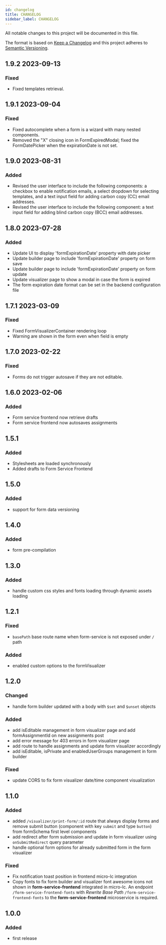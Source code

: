 ```yaml
---
id: changelog
title: CHANGELOG
sidebar_label: CHANGELOG
---
```


<!--
WARNING: this file was automatically generated by Mia-Platform Doc Aggregator.
DO NOT MODIFY IT BY HAND.
Instead, modify the source file and run the aggregator to regenerate this file.
-->

All notable changes to this project will be documented in this file.

The format is based on [Keep a Changelog](http://keepachangelog.com/en/1.0.0/)
and this project adheres to [Semantic Versioning](http://semver.org/spec/v2.0.0.html).

## 1.9.2 2023-09-13

### Fixed

- Fixed templates retrieval.

## 1.9.1 2023-09-04

### Fixed

- Fixed autocomplete when a form is a wizard with many nested components.
- Removed the "X" closing icon in FormExpiredModal; fixed the FormDatePicker when the expirationDate is not set.

## 1.9.0 2023-08-31

### Added

- Revised the user interface to include the following components: a checkbox to enable notification emails, a select dropdown for selecting templates, and a text input field for adding carbon copy (CC) email addresses.
- Revised the user interface to include the following component: a text input field for adding blind carbon copy (BCC) email addresses.

## 1.8.0 2023-07-28

### Added

- Update UI to display 'formExpirationDate' property with date picker
- Update builder page to include 'formExpirationDate' property on form save
- Update builder page to include 'formExpirationDate' property on form update
- Update visualizer page to show a modal in case the form is expired
- The form expiration date format can be set in the backend configuration file

## 1.7.1 2023-03-09

### Fixed

- Fixed FormVisualizerContainer rendering loop
- Warning are shown in the form even when field is empty

## 1.7.0 2023-02-22

### Fixed

- Forms do not trigger autosave if they are not editable.

## 1.6.0 2023-02-06

### Added

- Form service frontend now retrieve drafts
- Form service frontend now autosaves assignments

## 1.5.1

### Added

- Stylesheets are loaded synchronously
- Added drafts to Form Service Frontend

## 1.5.0

### Added

- support for form data versioning

## 1.4.0

### Added

- form pre-compilation

## 1.3.0

### Added

- handle custom css styles and fonts loading through dynamic assets loading

## 1.2.1

### Fixed

- `basePath` base route name when form-service is not exposed under `/` path

### Added

- enabled custom options to the formVisualizer

## 1.2.0

### Changed

- handle form builder updated with a body with `$set` and `$unset` objects

### Added

- add isEditable management in form visualizer page and add formAssignmentId on new assignments post
- add error message for 403 errors in form visualizer page
- add route to handle assignments and update form visualizer accordingly
- add isEditable, isPrivate and enabledUserGroups management in form builder

### Fixed

- update CORS to fix form visualizer date/time component visualization

## 1.1.0

### Added

- added `/visualizer/print-form/:id` route that always display forms and remove submit button (component with key `submit` and type `button`) from formSchema first level components
- add redirect after form submission and update in form visualizer using `onSubmitRedirect` query parameter
- handle optional form options for already submitted form in the form visualizer

### Fixed

- Fix notification toast position in frontend micro-lc integration
- Copy fonts to fix form builder and visualizer font awesome icons not shown in **form-service-frontend** integrated in micro-lc. An endpoint `/form-service-frontend-fonts` with *Rewrite Base Path* `/form-service-frontend-fonts` to the **form-service-frontend** microservice is required.

## 1.0.0

### Added

- first release
